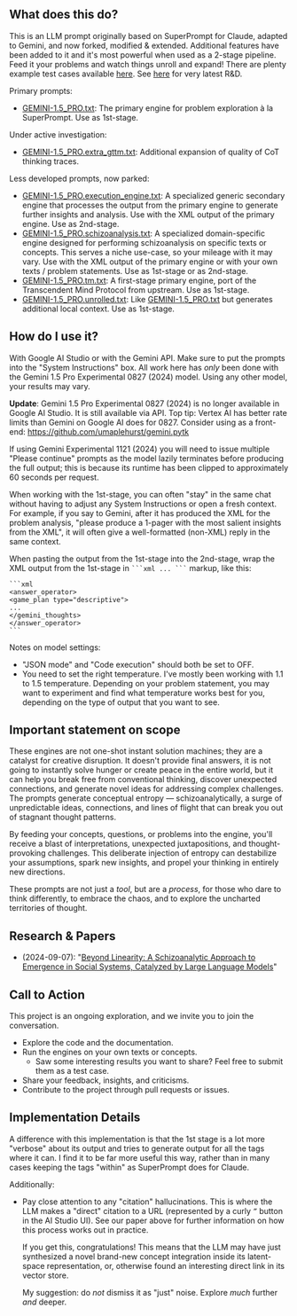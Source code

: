 ## What does this do?

This is an LLM prompt originally based on SuperPrompt for Claude, adapted to
Gemini, and now forked, modified & extended. Additional features have been added
to it and it's most powerful when used as a 2-stage pipeline. Feed it your
problems and watch things unroll and expand! There are plenty example
test cases available [here](test-cases/gemini-1.5_pro/). See
[here](test-cases/gemini-experimental/) for very latest R&D.

Primary prompts:

- [GEMINI-1.5_PRO.txt](GEMINI-1.5_PRO.txt): The primary engine for problem exploration à la SuperPrompt. Use as 1st-stage.

Under active investigation:

- [GEMINI-1.5_PRO.extra_gttm.txt](GEMINI-1.5_PRO.extra_gttm.txt): Additional expansion of quality of CoT thinking traces.

Less developed prompts, now parked:

- [GEMINI-1.5_PRO.execution_engine.txt](GEMINI-1.5_PRO.execution_engine.txt): A specialized generic secondary engine that processes the output from the primary engine to generate further insights and analysis. Use with the XML output of the primary engine. Use as 2nd-stage.
- [GEMINI-1.5_PRO.schizoanalysis.txt](GEMINI-1.5_PRO.schizoanalysis.txt): A specialized domain-specific engine designed for performing schizoanalysis on specific texts or concepts. This serves a niche use-case, so your mileage with it may vary. Use with the XML output of the primary engine or with your own texts / problem statements. Use as 1st-stage or as 2nd-stage.
- [GEMINI-1.5_PRO.tm.txt](GEMINI-1.5_PRO.tm.txt): A first-stage primary engine, port of the Transcendent Mind Protocol from upstream. Use as 1st-stage.
- [GEMINI-1.5_PRO.unrolled.txt](GEMINI-1.5_PRO.unrolled.txt): Like [GEMINI-1.5_PRO.txt](GEMINI-1.5_PRO.txt) but generates additional local context. Use as 1st-stage.

## How do I use it?

With Google AI Studio or with the Gemini API. Make sure to put the prompts into
the "System Instructions" box. All work here has *only* been done with the
Gemini 1.5 Pro Experimental 0827 (2024) model. Using any other model, your
results may vary.

**Update**: Gemini 1.5 Pro Experimental 0827 (2024) is no longer available in Google
AI Studio. It is still available via API. Top tip: Vertex AI has better rate limits
than Gemini on Google AI does for 0827. Consider using as a front-end:
https://github.com/umaplehurst/gemini.pytk

If using Gemini Experimental 1121 (2024) you will need to issue multiple "Please
continue" prompts as the model lazily terminates before producing the full output;
this is because its runtime has been clipped to approximately 60 seconds per request.

When working with the 1st-stage, you can often "stay" in the same chat without having
to adjust any System Instructions or open a fresh context. For example, if you
say to Gemini, after it has produced the XML for the problem analysis, "please
produce a 1-pager with the most salient insights from the XML", it will often
give a well-formatted (non-XML) reply in the same context.

When pasting the output from the 1st-stage into the 2nd-stage, wrap the XML output
from the 1st-stage in ` ```xml ... ``` ` markup, like this:

    ```xml
    <answer_operator>
    <game_plan type="descriptive">
    ...
    </gemini_thoughts>
    </answer_operator>
    ```

Notes on model settings:

- "JSON mode" and "Code execution" should both be set to OFF.
- You need to set the right temperature. I've mostly been working with 1.1 to
  1.5 temperature. Depending on your problem statement, you may want to experiment
  and find what temperature works best for you, depending on the type of output
  that you want to see.

## Important statement on scope

These engines are not one-shot instant solution machines; they are a catalyst
for creative disruption. It doesn't provide final answers, it is not going to
instantly solve hunger or create peace in the entire world, but it can help
you break free from conventional thinking, discover unexpected connections,
and generate novel ideas for addressing complex challenges. The prompts generate
conceptual entropy — schizoanalytically, a surge of unpredictable ideas,
connections, and lines of flight that can break you out of stagnant
thought patterns.

By feeding your concepts, questions, or problems into the engine, you'll
receive a blast of interpretations, unexpected juxtapositions, and
thought-provoking challenges. This deliberate injection of entropy can
destabilize your assumptions, spark new insights, and propel your thinking
in entirely new directions.

These prompts are not just a *tool*, but are a *process*, for those who
dare to think differently, to embrace the chaos, and to explore the
uncharted territories of thought.

## Research & Papers

- (2024-09-07): "[Beyond Linearity: A Schizoanalytic Approach to Emergence in Social Systems, Catalyzed by Large Language Models](papers/00_beyond_linearity/README.md)"

## Call to Action

This project is an ongoing exploration, and we invite you to join the conversation.

- Explore the code and the documentation.
- Run the engines on your own texts or concepts.
  - Saw some interesting results you want to share? Feel free to submit them as a test case.
- Share your feedback, insights, and criticisms.
- Contribute to the project through pull requests or issues.

## Implementation Details

A difference with this implementation is that the 1st stage is a lot more
"verbose" about its output and tries to generate output for all the tags where
it can. I find it to be far more useful this way, rather than in many cases
keeping the tags "within" as SuperPrompt does for Claude.

Additionally:

- Pay close attention to any "citation" hallucinations. This is where the LLM makes a
  "direct" citation to a URL (represented by a curly *`”`* button in the AI
  Studio UI). See our paper above for further information on how this process
  works out in practice.

  If you get this, congratulations! This means that the LLM may have just
  synthesized a novel brand-new concept integration inside its latent-space
  representation, or, otherwise found an interesting direct link in its
  vector store.

  My suggestion: do *not* dismiss it as "just" noise. Explore *much* further
  *and* deeper.
